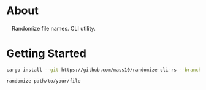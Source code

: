 # About
　Randomize file names. CLI utility.

# Getting Started

```sh
cargo install --git https://github.com/mass10/randomize-cli-rs --branch master
```

```sh
randomize path/to/your/file
```
